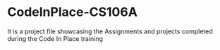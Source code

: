 # CodeInPlace-CS106A
It is a project file showcasing the Assignments and projects completed during the Code In Place training
